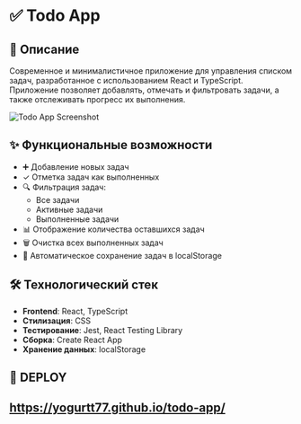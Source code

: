# ✅ Todo App

## 📝 Описание

Современное и минималистичное приложение для управления списком задач, разработанное с использованием React и TypeScript. Приложение позволяет добавлять, отмечать и фильтровать задачи, а также отслеживать прогресс их выполнения.

![Todo App Screenshot](https://hebbkx1anhila5yf.public.blob.vercel-storage.com/image-vZ3JEIrxIXnX5XEENrfoeaY6Ku3FS4.png)

## ✨ Функциональные возможности

- ➕ Добавление новых задач
- ✓ Отметка задач как выполненных
- 🔍 Фильтрация задач:
  - Все задачи
  - Активные задачи
  - Выполненные задачи
- 📊 Отображение количества оставшихся задач
- 🗑️ Очистка всех выполненных задач
- 💾 Автоматическое сохранение задач в localStorage

## 🛠️ Технологический стек

- **Frontend**: React, TypeScript
- **Стилизация**: CSS
- **Тестирование**: Jest, React Testing Library
- **Сборка**: Create React App
- **Хранение данных**: localStorage

## 🚀 DEPLOY

## https://yogurtt77.github.io/todo-app/
